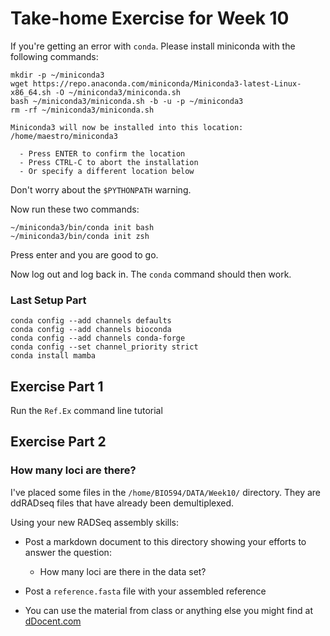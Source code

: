 # Take-home Exercise for Week 10

If you're getting an error with `conda`.  Please install miniconda with the following commands:

```
mkdir -p ~/miniconda3
wget https://repo.anaconda.com/miniconda/Miniconda3-latest-Linux-x86_64.sh -O ~/miniconda3/miniconda.sh
bash ~/miniconda3/miniconda.sh -b -u -p ~/miniconda3
rm -rf ~/miniconda3/miniconda.sh
```

```
Miniconda3 will now be installed into this location:
/home/maestro/miniconda3

  - Press ENTER to confirm the location
  - Press CTRL-C to abort the installation
  - Or specify a different location below
```

Don't worry about the `$PYTHONPATH` warning.

Now run these two commands:
```
~/miniconda3/bin/conda init bash
~/miniconda3/bin/conda init zsh
```

Press enter and you are good to go.  

Now log out and log back in.  The `conda` command should then work.

### Last Setup Part

```
conda config --add channels defaults
conda config --add channels bioconda
conda config --add channels conda-forge
conda config --set channel_priority strict
conda install mamba
```

## Exercise Part 1

Run the `Ref.Ex` command line tutorial

## Exercise Part 2

### How many loci are there?

I've placed some files in the `/home/BIO594/DATA/Week10/` directory.  They are ddRADseq files that have already been demultiplexed.  

Using your new RADSeq assembly skills:

* Post a markdown document to this directory showing your efforts to answer the question: 
	* How many loci are there in the data set?

* Post a `reference.fasta` file with your assembled reference

* You can use the material from class or anything else you might find at [dDocent.com](https://www.ddocent.com/)
